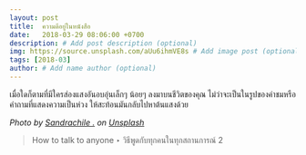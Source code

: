 ```yaml
---
layout: post
title:  ความดีอยู่ในหนังสือ
date:   2018-03-29 08:06:00 +0700
description: # Add post description (optional)
img: https://source.unsplash.com/aUu6ihmVE8s # Add image post (optional)
tags: [2018-03]
author: # Add name author (optional)
---
```

เมื่อใดก็ตามที่มีใครส่องแสงอันอบอุ่นเล็กๆ น้อยๆ ลงมาบนชีวิตของคุณ ไม่ว่าจะเป็นในรูปของคำชมหรือคำถามที่แสดงความเป็นห่วง ให้สะท้อนมันกลับไปหาต้นแสงด้วย

*Photo by [Sandrachile .](https://unsplash.com/@sandrachile) on [Unsplash](https://unsplash.com)*

>How to talk to anyone ‣ วิธีพูดกับทุกคนในทุกสถานการณ์ 2
